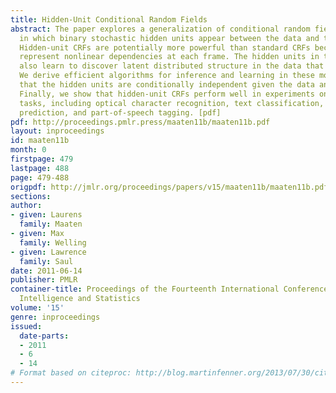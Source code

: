 ```yaml
---
title: Hidden-Unit Conditional Random Fields
abstract: The paper explores a generalization of conditional random fields (CRFs)
  in which binary stochastic hidden units appear between the data and the labels.
  Hidden-unit CRFs are potentially more powerful than standard CRFs because they can
  represent nonlinear dependencies at each frame. The hidden units in these models
  also learn to discover latent distributed structure in the data that improves classification.
  We derive efficient algorithms for inference and learning in these models by observing
  that the hidden units are conditionally independent given the data and the labels.
  Finally, we show that hidden-unit CRFs perform well in experiments on a range of
  tasks, including optical character recognition, text classification, protein structure
  prediction, and part-of-speech tagging. [pdf]
pdf: http://proceedings.pmlr.press/maaten11b/maaten11b.pdf
layout: inproceedings
id: maaten11b
month: 0
firstpage: 479
lastpage: 488
page: 479-488
origpdf: http://jmlr.org/proceedings/papers/v15/maaten11b/maaten11b.pdf
sections: 
author:
- given: Laurens
  family: Maaten
- given: Max
  family: Welling
- given: Lawrence
  family: Saul
date: 2011-06-14
publisher: PMLR
container-title: Proceedings of the Fourteenth International Conference on Artificial
  Intelligence and Statistics
volume: '15'
genre: inproceedings
issued:
  date-parts:
  - 2011
  - 6
  - 14
# Format based on citeproc: http://blog.martinfenner.org/2013/07/30/citeproc-yaml-for-bibliographies/
---
```

